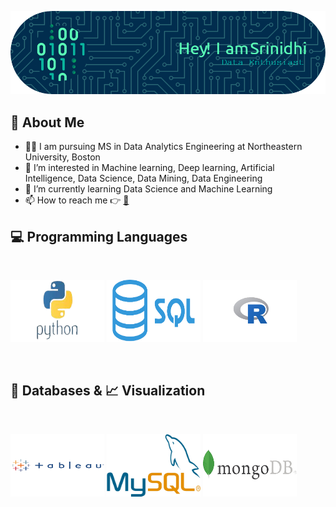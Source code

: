 ![Header](./github-header-image.png)


## :bust_in_silhouette: About Me
- 🧑‍🎓 I am pursuing MS in Data Analytics Engineering at Northeastern University, Boston
- 👀 I’m interested in Machine learning, Deep learning, Artificial Intelligence, Data Science, Data Mining, Data Engineering
- 🌱 I’m currently learning Data Science and Machine Learning
- 📫 How to reach me :point_right: 
[:email:](mailto:srioct2@gmail.com)

## :computer: Programming Languages

<br>
<p align="left"><img src="https://github.com/srinisrika/srinisrika/blob/main/download__1_-removebg-preview.png" alt="python" width="150" height="100"/>  <img src="https://github.com/srinisrika/srinisrika/blob/main/kisspng-microsoft-sql-server-mysql-database-logo-5b098c6ebad6d7.7316225815273524307653-removebg-preview.png" alt="sql" width="150" height="100"/>  <img src="https://github.com/srinisrika/srinisrika/blob/main/kisspng-machine-learning-with-r-r-for-data-science-medical-image-analysis-in-r-5b6dc893eae191.8019337015339214279621-removebg-preview.png" alt="R" width="150" height="100"/>  
 </p>
<br>

## :wrench: Databases & :chart_with_upwards_trend: Visualization 

<br>
<p align="left"><img src="https://github.com/srinisrika/srinisrika/blob/main/tableau-tableau-software-11564230575eotdec4m6e-removebg-preview.png" width="150" height="100"/>  <img src="https://github.com/srinisrika/srinisrika/blob/main/MySQL-Logo-removebg-preview%20(1).png" width="150" height="100"/>  <img src="https://github.com/srinisrika/srinisrika/blob/main/png-clipart-mongodb-logo-database-nosql-sql-logo-company-text-thumbnail-removebg-preview.png" width="150" height="100"/>  
 </p>
<br>

